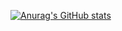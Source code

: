 [![Anurag's GitHub stats](https://github-readme-stats.vercel.app/api?username=EmmanuelHumberto)](https://github.com/EmmanuelHumberto/github-readme-stats)
